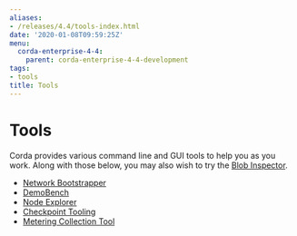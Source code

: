 ```yaml
---
aliases:
- /releases/4.4/tools-index.html
date: '2020-01-08T09:59:25Z'
menu:
  corda-enterprise-4-4:
    parent: corda-enterprise-4-4-development
tags:
- tools
title: Tools
---
```



# Tools

Corda provides various command line and GUI tools to help you as you work. Along with those below, you may also
wish to try the [Blob Inspector](blob-inspector.md).



* [Network Bootstrapper](network-bootstrapper.md)
* [DemoBench](demobench.md)
* [Node Explorer](node-explorer.md)
* [Checkpoint Tooling](checkpoint-tooling.md)
* [Metering Collection Tool](metering-collector.md)



